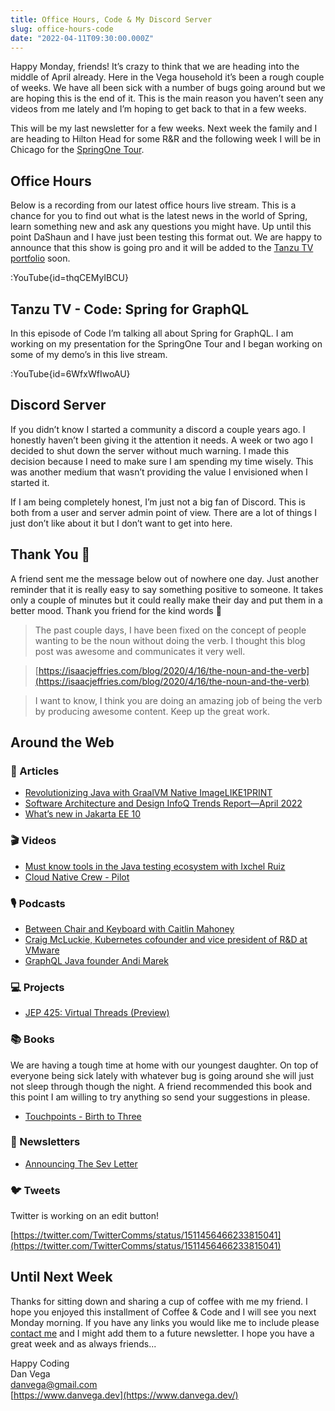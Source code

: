 ```yaml
---
title: Office Hours, Code & My Discord Server
slug: office-hours-code
date: "2022-04-11T09:30:00.000Z"
---
```


Happy Monday, friends! It’s crazy to think that we are heading into the middle of April already. Here in the Vega household it’s been a rough couple of weeks. We have all been sick with a number of bugs going around but we are hoping this is the end of it. This is the main reason you haven’t seen any videos from me lately and I’m hoping to get back to that in a few weeks.

This will be my last newsletter for a few weeks. Next week the family and I are heading to Hilton Head for some R&R and the following week I will be in Chicago for the [SpringOne Tour](https://tanzu.vmware.com/developer/springone-tour/2022/chicago/).

## Office Hours

Below is a recording from our latest office hours live stream. This is a chance for you to find out what is the latest news in the world of Spring, learn something new and ask any questions you might have. Up until this point DaShaun and I have just been testing this format out. We are happy to announce that this show is going pro and it will be added to the [Tanzu TV portfolio](https://tanzu.vmware.com/developer/tv/) soon.

:YouTube{id=thqCEMyIBCU}

## Tanzu TV - Code: Spring for GraphQL

In this episode of Code I’m talking all about Spring for GraphQL. I am working on my presentation for the SpringOne Tour and I began working on some of my demo’s in this live stream.

:YouTube{id=6WfxWfIwoAU}

## Discord Server

If you didn’t know I started a community a discord a couple years ago. I honestly haven’t been giving it the attention it needs. A week or two ago I decided to shut down the server without much warning. I made this decision because I need to make sure I am spending my time wisely. This was another medium that wasn’t providing the value I envisioned when I started it.

If I am being completely honest, I’m just not a big fan of Discord. This is both from a user and server admin point of view. There are a lot of things I just don’t like about it but I don’t want to get into here.

## Thank You 🙏

A friend sent me the message below out of nowhere one day. Just another reminder that it is really easy to say something positive to someone. It takes only a couple of minutes but it could really make their day and put them in a better mood. Thank you friend for the kind words 🤩

> The past couple days, I have been fixed on the concept of people wanting to be the noun without doing the verb. I thought this blog post was awesome and communicates it very well.

> [https://isaacjeffries.com/blog/2020/4/16/the-noun-and-the-verb](https://isaacjeffries.com/blog/2020/4/16/the-noun-and-the-verb)

> I want to know, I think you are doing an amazing job of being the verb by producing awesome content. Keep up the great work.

## Around the Web

### 📝 Articles

- [Revolutionizing Java with GraalVM Native ImageLIKE1PRINT](https://www.infoq.com/articles/native-java-graalvm/)
- [Software Architecture and Design InfoQ Trends Report—April 2022](https://www.infoq.com/articles/architecture-trends-2022/)
- [What’s new in Jakarta EE 10](http://www.mastertheboss.com/java-ee/jakarta-ee/whats-new-in-jakarta-ee-10)

### 🎬 Videos

- [Must know tools in the Java testing ecosystem with Ixchel Ruiz](https://www.youtube.com/watch?v=lrtnMQuxUvc&t=3245s)
- [Cloud Native Crew - Pilot](https://www.youtube.com/watch?v=PzFp7_6heaY&t=2654s)

### 🎙 Podcasts

- [Between Chair and Keyboard with Caitlin Mahoney](https://www.youtube.com/watch?v=lRzKuDVJZ_Y)
- [Craig McLuckie, Kubernetes cofounder and vice president of R&D at VMware](https://bootifulpodcast.fm/#/episodes/eefa8329-35b2-44e7-b7f4-2044565f20d2)
- [GraphQL Java founder Andi Marek](https://bootifulpodcast.fm/#/episodes/082ae3f2-aa90-4cc0-bc3e-fe95f49c95de)

### 💻 Projects

- [JEP 425: Virtual Threads (Preview)](https://openjdk.java.net/jeps/425)

### 📚 Books

We are having a tough time at home with our youngest daughter. On top of everyone being sick lately with whatever bug is going around she will just not sleep through though the night. A friend recommended this book and this point I am willing to try anything so send your suggestions in please.

- [Touchpoints - Birth to Three](https://amzn.to/3NUrxQN)

### 📰 Newsletters

- [Announcing The Sev Letter](https://www.thesevletter.com/p/announcing-the-sev-letter)

### 🐦 Tweets

Twitter is working on an edit button!

[https://twitter.com/TwitterComms/status/1511456466233815041](https://twitter.com/TwitterComms/status/1511456466233815041)

## Until Next Week

Thanks for sitting down and sharing a cup of coffee with me my friend. I hope you enjoyed this installment of Coffee & Code and I will see you next Monday morning. If you have any links you would like me to include please [contact me](http://twitter.com/therealdanvega) and I might add them to a future newsletter. I hope you have a great week and as always friends...

Happy Coding<br/>
Dan Vega<br/>
danvega@gmail.com<br/>
[https://www.danvega.dev](https://www.danvega.dev/)

